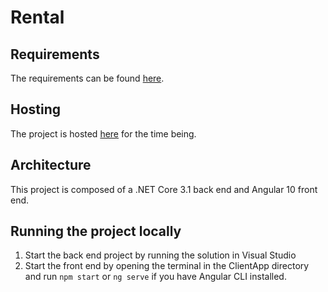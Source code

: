# Rental

## Requirements

The requirements can be found [here](https://docs.google.com/document/d/1Xcvgj6U8pY7OaDbBYju1Uw4wGTWmf8P-6R3nWqw18ZQ).

## Hosting

The project is hosted [here](http://135.181.150.76:4200/) for the time being.

## Architecture

This project is composed of a .NET Core 3.1 back end and Angular 10 front end.

## Running the project locally

1. Start the back end project by running the solution in Visual Studio
2. Start the front end by opening the terminal in the ClientApp directory and run `npm start` or `ng serve` if you have Angular CLI installed.
